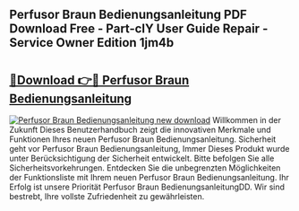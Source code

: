 ## Perfusor Braun Bedienungsanleitung PDF Download Free - Part-cIY User Guide Repair - Service Owner Edition 1jm4b

# <h2><a href="http://df3tuq.blite.top/?on=Perfusor+Braun+Bedienungsanleitung">🔗Download 👉🔴 Perfusor Braun Bedienungsanleitung</a></h2>

[![Perfusor Braun Bedienungsanleitung new download](https://i.imgur.com/lujVjoI.png)](http://df3tuq.blite.top/?on=Perfusor+Braun+Bedienungsanleitung)
Willkommen in der Zukunft Dieses Benutzerhandbuch zeigt die innovativen Merkmale und Funktionen Ihres neuen Perfusor Braun Bedienungsanleitung. Sicherheit geht vor Perfusor Braun Bedienungsanleitung, Immer Dieses Produkt wurde unter Berücksichtigung der Sicherheit entwickelt. Bitte befolgen Sie alle Sicherheitsvorkehrungen. Entdecken Sie die unbegrenzten Möglichkeiten der Funktionsliste mit Ihrem neuen Perfusor Braun Bedienungsanleitung. Ihr Erfolg ist unsere Priorität Perfusor Braun BedienungsanleitungDD. Wir sind bestrebt, Ihre vollste Zufriedenheit zu gewährleisten.
